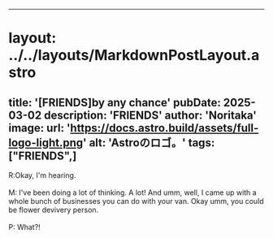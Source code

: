 
---
# layout: ../../layouts/MarkdownPostLayout.astro
title: '[FRIENDS]by any chance'
pubDate: 2025-03-02
description: 'FRIENDS'
author: 'Noritaka'
image:
    url: 'https://docs.astro.build/assets/full-logo-light.png'
    alt: 'Astroのロゴ。'
tags: ["FRIENDS",]
---

R:Okay, I'm hearing.<br>
<br>
M: I've been doing a lot of thinking. A lot! And umm, well, I came up with a whole bunch of businesses you can do with your van. Okay umm, you could be flower devivery person.<br>
<br>
P: What?!<br>
